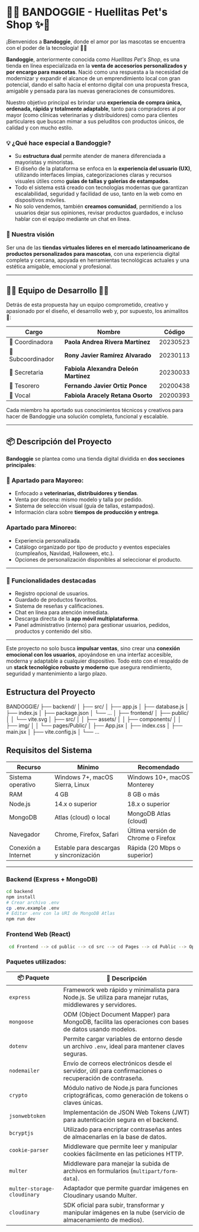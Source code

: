 # 🐾✨ BANDOGGIE - Huellitas Pet's Shop ✨🐾

¡Bienvenidos a **Bandoggie**, donde el amor por las mascotas se encuentra con el poder de la tecnología! 🐶🐾

**Bandoggie**, anteriormente conocida como *Huellitas Pet's Shop*, es una tienda en línea especializada en la **venta de accesorios personalizados y por encargo para mascotas**. Nació como una respuesta a la necesidad de modernizar y expandir el alcance de un emprendimiento local con gran potencial, dando el salto hacia el entorno digital con una propuesta fresca, amigable y pensada para las nuevas generaciones de consumidores.

Nuestro objetivo principal es brindar una **experiencia de compra única, ordenada, rápida y totalmente adaptable**, tanto para compradores al por mayor (como clínicas veterinarias y distribuidores) como para clientes particulares que buscan mimar a sus peluditos con productos únicos, de calidad y con mucho estilo.

### 💡 ¿Qué hace especial a Bandoggie?

- Su **estructura dual** permite atender de manera diferenciada a mayoristas y minoristas.
- El diseño de la plataforma se enfoca en la **experiencia del usuario (UX)**, utilizando interfaces limpias, categorizaciones claras y recursos visuales útiles como **guías de tallas y galerías de estampados**.
- Todo el sistema está creado con tecnologías modernas que garantizan escalabilidad, seguridad y facilidad de uso, tanto en la web como en dispositivos móviles.
- No solo vendemos, también **creamos comunidad**, permitiendo a los usuarios dejar sus opiniones, revisar productos guardados, e incluso hablar con el equipo mediante un chat en línea.

### 🎯 Nuestra visión

Ser una de las **tiendas virtuales líderes en el mercado latinoamericano de productos personalizados para mascotas**, con una experiencia digital completa y cercana, apoyada en herramientas tecnológicas actuales y una estética amigable, emocional y profesional.

---

## 👩‍💻 Equipo de Desarrollo 🧠💡

Detrás de esta propuesta hay un equipo comprometido, creativo y apasionado por el diseño, el desarrollo web y, por supuesto, los animalitos 🐾:

| Cargo           | Nombre                                   | Código     |
|----------------|-------------------------------------------|------------|
| 🐾 Coordinadora  | **Paola Andrea Rivera Martínez**           | 20230523   |
| 🐾 Subcoordinador| **Rony Javier Ramírez Alvarado**           | 20230113   |
| 🐾 Secretaria    | **Fabiola Alexandra Deleón Martínez**      | 20230033   |
| 🐾 Tesorero      | **Fernando Javier Ortiz Ponce**            | 20200438   |
| 🐾 Vocal         | **Fabiola Aracely Retana Osorto**          | 20200393   |

Cada miembro ha aportado sus conocimientos técnicos y creativos para hacer de Bandoggie una solución completa, funcional y escalable.

---

## 📦 Descripción del Proyecto

**Bandoggie** se plantea como una tienda digital dividida en **dos secciones principales**:

### 🏢 Apartado para **Mayoreo**:
- Enfocado a **veterinarias, distribuidores y tiendas**.
- Venta por docena: mismo modelo y talla por pedido.
- Sistema de selección visual (guía de tallas, estampados).
- Información clara sobre **tiempos de producción y entrega**.

### Apartado para **Minoreo**:
- Experiencia personalizada.
- Catálogo organizado por tipo de producto y eventos especiales (cumpleaños, Navidad, Halloween, etc.).
- Opciones de personalización disponibles al seleccionar el producto.

---

### 🌟 Funcionalidades destacadas

- Registro opcional de usuarios.
- Guardado de productos favoritos.
- Sistema de reseñas y calificaciones.
- Chat en línea para atención inmediata.
- Descarga directa de la **app móvil multiplataforma**.
- Panel administrativo (interno) para gestionar usuarios, pedidos, productos y contenido del sitio.

---

Este proyecto no solo busca **impulsar ventas**, sino crear una **conexión emocional con los usuarios**, apoyándose en una interfaz accesible, moderna y adaptable a cualquier dispositivo. Todo esto con el respaldo de un **stack tecnológico robusto y moderno** que asegura rendimiento, seguridad y mantenimiento a largo plazo.



## Estructura del Proyecto

BANDOGGIE/
├── backend/
│ ├── src/
│ ├── app.js
│ ├── database.js
│ ├── index.js
│ ├── package.json
│ └── ...
│
├── frontend/
│ ├── public/
│ │ └── vite.svg
│ ├── src/
│ │ ├── assets/
│ │ ├── components/
│ │ ├── img/
│ │ └── pages/Public/
│ ├── App.jsx
│ ├── index.css
│ ├── main.jsx
│ ├── vite.config.js
│ └── ...

## Requisitos del Sistema

| Recurso             | Mínimo                                  | Recomendado                        |
| ------------------- | --------------------------------------- | ---------------------------------- |
| Sistema operativo   | Windows 7+, macOS Sierra, Linux         | Windows 10+, macOS Monterey        |
| RAM                 | 4 GB                                    | 8 GB o más                         |
| Node.js             | 14.x o superior                         | 18.x o superior                    |
| MongoDB             | Atlas (cloud) o local                   | MongoDB Atlas (cloud)              |
| Navegador           | Chrome, Firefox, Safari                 | Última versión de Chrome o Firefox |
| Conexión a Internet | Estable para descargas y sincronización | Rápida (20 Mbps o superior)        |

---

### Backend (Express + MongoDB)

```bash
cd backend
npm install
# Crear archivo .env
cp .env.example .env
# Editar .env con la URI de MongoDB Atlas
npm run dev
```

### Frontend Web (React)

```bash
 cd Frontend --> cd public --> cd src --> cd Pages --> cd Public --> Open Terminal --> npm i install --> npm run dev
```

### Paquetes utilizados:

| 📦 Paquete                  | 🧾 Descripción                                                                                              |
| --------------------------- | ----------------------------------------------------------------------------------------------------------- |
| `express`                   | Framework web rápido y minimalista para Node.js. Se utiliza para manejar rutas, middlewares y servidores.   |
| `mongoose`                  | ODM (Object Document Mapper) para MongoDB, facilita las operaciones con bases de datos usando modelos.      |
| `dotenv`                    | Permite cargar variables de entorno desde un archivo `.env`, ideal para mantener claves seguras.            |
| `nodemailer`                | Envío de correos electrónicos desde el servidor, útil para confirmaciones o recuperación de contraseña.     |
| `crypto`                    | Módulo nativo de Node.js para funciones criptográficas, como generación de tokens o claves únicas.          |
| `jsonwebtoken`              | Implementación de JSON Web Tokens (JWT) para autenticación segura en el backend.                            |
| `bcryptjs`                  | Utilizado para encriptar contraseñas antes de almacenarlas en la base de datos.                             |
| `cookie-parser`             | Middleware que permite leer y manipular cookies fácilmente en las peticiones HTTP.                          |
| `multer`                    | Middleware para manejar la subida de archivos en formularios (`multipart/form-data`).                       |
| `multer-storage-cloudinary` | Adaptador que permite guardar imágenes en Cloudinary usando Multer.                                         |
| `cloudinary`                | SDK oficial para subir, transformar y manipular imágenes en la nube (servicio de almacenamiento de medios). |
